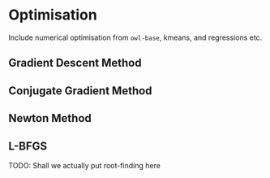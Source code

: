 # Optimisation

Include numerical optimisation from `owl-base`, kmeans, and regressions etc.


## Gradient Descent Method


## Conjugate Gradient Method


## Newton Method


## L-BFGS



TODO: Shall we actually put root-finding here

